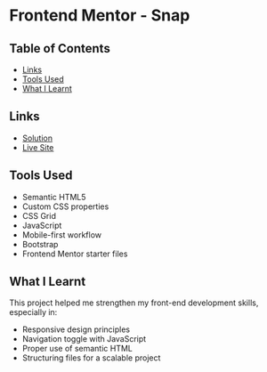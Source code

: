 
# Frontend Mentor - Snap


## Table of Contents
- [Links](#links)
- [Tools Used](#tools-used)
- [What I Learnt](#what-i-learnt)

## Links

- [Solution](https://github.com/niniola-creator/niniola-creator.github.io)
- [Live Site ](https://niniola-creator.github.io)


## Tools Used

- Semantic HTML5
- Custom CSS properties
- CSS Grid
- JavaScript
- Mobile-first workflow
- Bootstrap
- Frontend Mentor starter files

## What I Learnt

This project helped me strengthen my front-end development skills, especially in:
- Responsive design principles
- Navigation toggle with JavaScript
- Proper use of semantic HTML
- Structuring files for a scalable project



